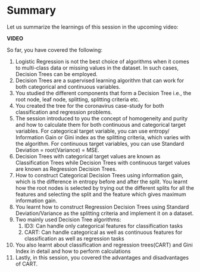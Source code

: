 # Summary

Let us summarize the learnings of this session in the upcoming video:

**VIDEO**

So far, you have covered the following:

1.  Logistic Regression is not the best choice of algorithms when it comes to multi-class data or missing values in the dataset. In such cases, Decision Trees can be employed.
2.  Decision Trees are a supervised learning algorithm that can work for both categorical and continuous variables.
3.  You studied the different components that form a Decision Tree i.e., the root node, leaf node, splitting, splitting criteria etc.
4.  You created the tree for the coronavirus case-study for both classification and regression problems.
5.  The session introduced to you the concept of homogeneity and purity and how to calculate them for both continuous and categorical target variables. For categorical target variable, you can use entropy/ Information Gain or Gini index as the splitting criteria, which varies with the algorithm. For continuous target variables, you can use Standard Deviation = root(Variance) = MSE.
6.  Decision Trees with categorical target values are known as Classification Trees while Decision Trees with continuous target values are known as Regression Decision Trees.
7.  How to construct Categorical Decision Trees using information gain, which is the difference in entropy before and after the split. You learnt how the root nodes is selected by trying out the different splits for all the features and selecting the split and the feature which gives maximum information gain.
8.  You learnt how to construct Regression Decision Trees using Standard Deviation/Variance as the splitting criteria and implement it on a dataset.
9.  Two mainly used Decision Tree algorithms:
    1.  ID3: Can handle only categorical features for classification tasks
    2.  CART: Can handle categorical as well as continuous features for classification as well as regression tasks
10.  You also learnt about classification and regression trees(CART) and Gini Index in detail and how to perform calculations
11.  Lastly, in this session, you covered the advantages and disadvantages of CART.